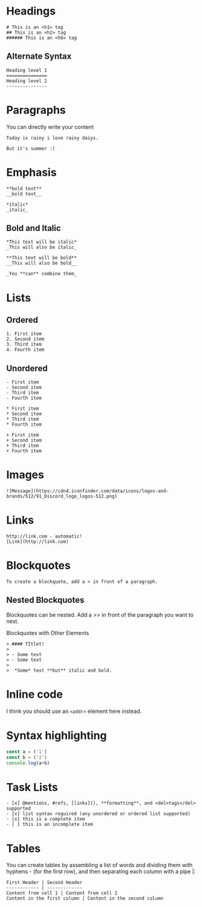 # Headings

```
# This is an <h1> tag
## This is an <h2> tag
###### This is an <h6> tag
```
  
## Alternate Syntax

```
Heading level 1
===============
Heading level 2
---------------
```
# Paragraphs

You can directly write your content

```
Today is rainy i love rainy daiys.

But it's summer :(
```
# Emphasis

```
**bold text**
__bold text__

*italic*
_italic_
```
## Bold and Italic

```
*This text will be italic*
_This will also be italic_

**This text will be bold**
__This will also be bold__

_You **can** combine them_
```

# Lists

## Ordered
```
1. First item
2. Second item
3. Third item
4. Fourth item
```
## Unordered
```
- First item
- Second item
- Third item
- Fourth item
```
```
* First item
* Second item
* Third item
* Fourth item
```
```
+ First item
+ Second item
+ Third item
+ Fourth item
```
# Images
```
![Message](https://cdn4.iconfinder.com/data/icons/logos-and-brands/512/91_Discord_logo_logos-512.png)
```
# Links
```
http://link.com - automatic!
[Link](http://link.com)
```
# Blockquotes

`To create a blockquote, add a > in front of a paragraph.`

## Nested Blockquotes

Blockquotes can be nested. Add a >> in front of the paragraph you want to nest.

Blockquotes with Other Elements

```
> #### Tİtlet!
>
> - Some text
> - Some text
>
>  *Some* text **but** italic and bold.
```
# Inline code

I think you should use an
`<addr>` element here instead.

# Syntax highlighting

```javascript
const a = ('1')
const b = ('2')
console.log(a+b)
```

# Task Lists

```
- [x] @mentions, #refs, [links](), **formatting**, and <del>tags</del> supported
- [x] list syntax required (any unordered or ordered list supported)
- [x] this is a complete item
- [ ] this is an incomplete item
```

# Tables

You can create tables by assembling a list of words and dividing them with hyphens - (for the first row), and then separating each column with a pipe |:
```
First Header | Second Header
------------ | -------------
Content from cell 1 | Content from cell 2
Content in the first column | Content in the second column
```
